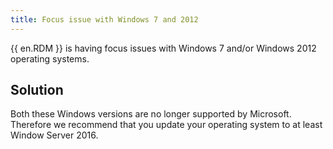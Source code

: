 ```yaml
---
title: Focus issue with Windows 7 and 2012
---
```

{{ en.RDM }} is having focus issues with Windows 7 and/or Windows 2012 operating systems.
## Solution
Both these Windows versions are no longer supported by Microsoft. Therefore we recommend that you update your operating system to at least Window Server 2016.
